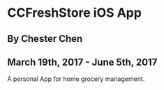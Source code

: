 # CCFreshStore iOS App

## By Chester Chen

## March 19th, 2017 - June 5th, 2017

A personal App for home grocery management.